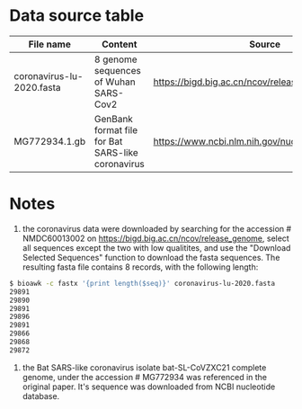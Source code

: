 # Data source table
| File name | Content | Source | Date |
|-----------|---------|--------|------|
| coronavirus-lu-2020.fasta | 8 genome sequences of Wuhan SARS-Cov2 | <https://bigd.big.ac.cn/ncov/release_genome> | 2020-04-17 |
| MG772934.1.gb | GenBank format file for Bat SARS-like coronavirus | <https://www.ncbi.nlm.nih.gov/nuccore/MG772934.1> | 2020-04-17 |

# Notes
1. the coronavirus data were downloaded by searching for the accession # NMDC60013002 on <https://bigd.big.ac.cn/ncov/release_genome>, select all sequences except the two with low qualitites, and use the "Download Selected Sequences" function to download the fasta sequences. The resulting fasta file contains 8 records, with the following length:
```bash
$ bioawk -c fastx '{print length($seq)}' coronavirus-lu-2020.fasta
29891
29890
29891
29896
29891
29866
29868
29872
```
1. the Bat SARS-like coronavirus isolate bat-SL-CoVZXC21 complete genome, under the accession # MG772934 was referenced in the original paper. It's sequence was downloaded from NCBI nucleotide database.
